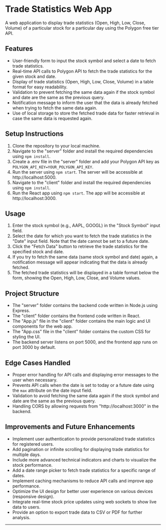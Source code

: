 # Trade Statistics Web App

A web application to display trade statistics (Open, High, Low, Close, Volume) of a particular stock for a particular day using the Polygon free tier API.

## Features

- User-friendly form to input the stock symbol and select a date to fetch trade statistics.
- Real-time API calls to Polygon API to fetch the trade statistics for the given stock and date.
- Display of trade statistics (Open, High, Low, Close, Volume) in a table format for easy readability.
- Validation to prevent fetching the same data again if the stock symbol and date are the same as the previous query.
- Notification message to inform the user that the data is already fetched when trying to fetch the same data again.
- Use of local storage to store the fetched trade data for faster retrieval in case the same data is requested again.

## Setup Instructions

1. Clone the repository to your local machine.
2. Navigate to the "server" folder and install the required dependencies using `npm install`.
3. Create a .env file in the "server" folder and add your Polygon API key as `POLYGON_API_KEY=YOUR_POLYGON_API_KEY`.
4. Run the server using `npm start`. The server will be accessible at http://localhost:5000.
5. Navigate to the "client" folder and install the required dependencies using `npm install`.
6. Run the React app using `npm start`. The app will be accessible at http://localhost:3000.

## Usage

1. Enter the stock symbol (e.g., AAPL, GOOGL) in the "Stock Symbol" input field.
2. Select the date for which you want to fetch the trade statistics in the "Date" input field. Note that the date cannot be set to a future date.
3. Click the "Fetch Data" button to retrieve the trade statistics for the specified stock and date.
4. If you try to fetch the same data (same stock symbol and date) again, a notification message will appear indicating that the data is already fetched.
5. The fetched trade statistics will be displayed in a table format below the form, showing the Open, High, Low, Close, and Volume values.

## Project Structure

- The "server" folder contains the backend code written in Node.js using Express.
- The "client" folder contains the frontend code written in React.
- The "App.js" file in the "client" folder contains the main logic and UI components for the web app.
- The "App.css" file in the "client" folder contains the custom CSS for styling the UI.
- The backend server listens on port 5000, and the frontend app runs on port 3000 by default.

## Edge Cases Handled

- Proper error handling for API calls and displaying error messages to the user when necessary.
- Prevents API calls when the date is set to today or a future date using the `max` attribute on the date input field.
- Validation to avoid fetching the same data again if the stock symbol and date are the same as the previous query.
- Handling CORS by allowing requests from "http://localhost:3000" in the backend.

## Improvements and Future Enhancements

- Implement user authentication to provide personalized trade statistics for registered users.
- Add pagination or infinite scrolling for displaying trade statistics for multiple days.
- Include more advanced technical indicators and charts to visualize the stock performance.
- Add a date range picker to fetch trade statistics for a specific range of dates.
- Implement caching mechanisms to reduce API calls and improve app performance.
- Optimize the UI design for better user experience on various devices (responsive design).
- Integrate real-time stock price updates using web sockets to show live data to users.
- Provide an option to export trade data to CSV or PDF for further analysis.

---
